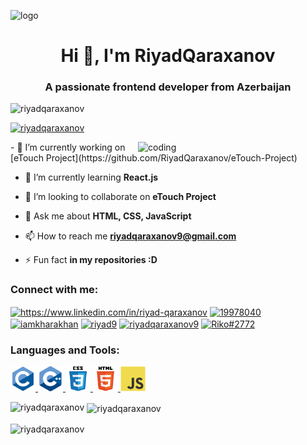 ![logo](https://user-images.githubusercontent.com/99467612/189693515-a86c2448-1cbd-4b1e-8ac9-9b345bf06d96.png)

<h1 align="center">Hi 👋, I'm RiyadQaraxanov</h1>
<h3 align="center">A passionate frontend developer from Azerbaijan</h3>


<p align="left"> <img src="https://komarev.com/ghpvc/?username=riyadqaraxanov&label=Profile%20views&color=0e75b6&style=flat" alt="riyadqaraxanov" /> </p>

<p align="left"> <a href="https://github.com/ryo-ma/github-profile-trophy"><img src="https://github-profile-trophy.vercel.app/?username=riyadqaraxanov" alt="riyadqaraxanov" /></a> </p>
<img align="right" alt="coding" width="300" src="https://i.pinimg.com/originals/f1/e7/34/f1e734f9cade86fe737a9aa404ad5677.gif"/>
- 🔭 I’m currently working on [eTouch Project](https://github.com/RiyadQaraxanov/eTouch-Project)

- 🌱 I’m currently learning **React.js**

- 👯 I’m looking to collaborate on **eTouch Project**

- 💬 Ask me about **HTML, CSS, JavaScript**

- 📫 How to reach me **riyadqaraxanov9@gmail.com**

- ⚡ Fun fact **in my repositories :D**

<h3 align="left">Connect with me:</h3>
<p align="left">
<a href="https://linkedin.com/in/https://www.linkedin.com/in/riyad-qaraxanov" target="blank"><img align="center" src="https://raw.githubusercontent.com/rahuldkjain/github-profile-readme-generator/master/src/images/icons/Social/linked-in-alt.svg" alt="https://www.linkedin.com/in/riyad-qaraxanov" height="30" width="40" /></a>
<a href="https://stackoverflow.com/users/19978040" target="blank"><img align="center" src="https://raw.githubusercontent.com/rahuldkjain/github-profile-readme-generator/master/src/images/icons/Social/stack-overflow.svg" alt="19978040" height="30" width="40" /></a>
<a href="https://instagram.com/iamkharakhan" target="blank"><img align="center" src="https://raw.githubusercontent.com/rahuldkjain/github-profile-readme-generator/master/src/images/icons/Social/instagram.svg" alt="iamkharakhan" height="30" width="40" /></a>
<a href="https://www.codechef.com/users/riyad9" target="blank"><img align="center" src="https://cdn.jsdelivr.net/npm/simple-icons@3.1.0/icons/codechef.svg" alt="riyad9" height="30" width="40" /></a>
<a href="https://www.hackerrank.com/riyadqaraxanov9" target="blank"><img align="center" src="https://raw.githubusercontent.com/rahuldkjain/github-profile-readme-generator/master/src/images/icons/Social/hackerrank.svg" alt="riyadqaraxanov9" height="30" width="40" /></a>
<a href="https://discord.gg/Riko#2772" target="blank"><img align="center" src="https://raw.githubusercontent.com/rahuldkjain/github-profile-readme-generator/master/src/images/icons/Social/discord.svg" alt="Riko#2772" height="30" width="40" /></a>
</p>

<h3 align="left">Languages and Tools:</h3>
<p align="left"> <a href="https://www.cprogramming.com/" target="_blank" rel="noreferrer"> <img src="https://raw.githubusercontent.com/devicons/devicon/master/icons/c/c-original.svg" alt="c" width="40" height="40"/> </a> <a href="https://www.w3schools.com/cpp/" target="_blank" rel="noreferrer"> <img src="https://raw.githubusercontent.com/devicons/devicon/master/icons/cplusplus/cplusplus-original.svg" alt="cplusplus" width="40" height="40"/> </a> <a href="https://www.w3schools.com/css/" target="_blank" rel="noreferrer"> <img src="https://raw.githubusercontent.com/devicons/devicon/master/icons/css3/css3-original-wordmark.svg" alt="css3" width="40" height="40"/> </a> <a href="https://www.w3.org/html/" target="_blank" rel="noreferrer"> <img src="https://raw.githubusercontent.com/devicons/devicon/master/icons/html5/html5-original-wordmark.svg" alt="html5" width="40" height="40"/> </a> <a href="https://developer.mozilla.org/en-US/docs/Web/JavaScript" target="_blank" rel="noreferrer"> <img src="https://raw.githubusercontent.com/devicons/devicon/master/icons/javascript/javascript-original.svg" alt="javascript" width="40" height="40"/> </a> </p>

<p><img align="left" src="https://github-readme-stats.vercel.app/api/top-langs?username=riyadqaraxanov&show_icons=true&locale=en&layout=compact" alt="riyadqaraxanov" /></p>

<p>&nbsp;<img align="center" src="https://github-readme-stats.vercel.app/api?username=riyadqaraxanov&show_icons=true&locale=en" alt="riyadqaraxanov" /></p>

<p><img align="center" src="https://github-readme-streak-stats.herokuapp.com/?user=riyadqaraxanov&" alt="riyadqaraxanov" /></p>
